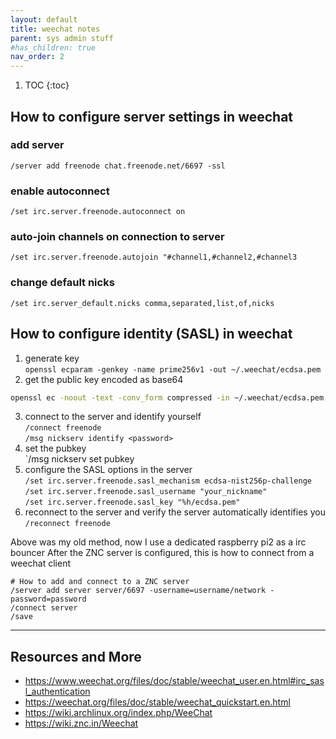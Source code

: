 ```yaml
---
layout: default
title: weechat notes
parent: sys admin stuff
#has_children: true
nav_order: 2
---
```


1. TOC
{:toc}


## How to configure server settings in weechat
### add server
`/server add freenode chat.freenode.net/6697 -ssl`
### enable autoconnect
`/set irc.server.freenode.autoconnect on`
### auto-join channels on connection to server
`/set irc.server.freenode.autojoin "#channel1,#channel2,#channel3`
### change default nicks
`/set irc.server_default.nicks comma,separated,list,of,nicks`

## How to configure identity (SASL) in weechat
1. generate key  
`openssl ecparam -genkey -name prime256v1 -out ~/.weechat/ecdsa.pem`
2. get the public key encoded as base64  
```bash
openssl ec -noout -text -conv_form compressed -in ~/.weechat/ecdsa.pem | grep '^pub:' -A 3 | tail -n 3 | tr -d ' \n:' | xxd -r -p | base64
```
3. connect to the server and identify yourself  
`/connect freenode`  
`/msg nickserv identify <password>`
4. set the pubkey  
`/msg nickserv set pubkey <pubkey>
5. configure the SASL options in the server  
`/set irc.server.freenode.sasl_mechanism ecdsa-nist256p-challenge`  
`/set irc.server.freenode.sasl_username "your_nickname"`  
`/set irc.server.freenode.sasl_key "%h/ecdsa.pem"`
6. reconnect to the server and verify the server automatically identifies you  
`/reconnect freenode`

Above was my old method, now I use a dedicated raspberry pi2 as a irc bouncer
After the ZNC server is configured, this is how to connect from a weechat client
```
# How to add and connect to a ZNC server
/server add server server/6697 -username=username/network -password=password
/connect server
/save
 ```

---

## Resources and More
- <https://www.weechat.org/files/doc/stable/weechat_user.en.html#irc_sasl_authentication>
- <https://weechat.org/files/doc/stable/weechat_quickstart.en.html>
- <https://wiki.archlinux.org/index.php/WeeChat>
- <https://wiki.znc.in/Weechat>
